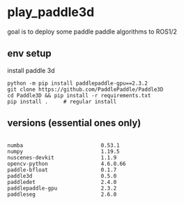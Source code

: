 # play_paddle3d
goal is to deploy some paddle paddle algorithms to ROS1/2

## env setup
install paddle 3d
```
python -m pip install paddlepaddle-gpu==2.3.2
git clone https://github.com/PaddlePaddle/Paddle3D
cd Paddle3D && pip install -r requirements.txt
pip install .     # regular install

```


## versions (essential ones only)
```

numba                         0.53.1
numpy                         1.19.5
nuscenes-devkit               1.1.9
opencv-python                 4.6.0.66
paddle-bfloat                 0.1.7
paddle3d                      0.5.0
paddledet                     2.4.0
paddlepaddle-gpu              2.3.2
paddleseg                     2.6.0

```
